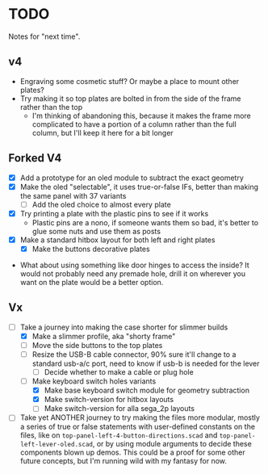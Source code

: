 # TODO

Notes for "next time".

## v4

* Engraving some cosmetic stuff? Or maybe a place to mount other plates?
* Try making it so top plates are bolted in from the side of the frame rather than the top
    * I'm thinking of abandoning this, because it makes the frame more complicated to have a portion of a column rather
      than the full column, but I'll keep it here for a bit longer

## Forked V4
- [x] Add a prototype for an oled module to subtract the exact geometry
- [x] Make the oled "selectable", it uses true-or-false IFs, better than making the same panel with 37 variants
  - [ ] Add the oled choice to almost every plate
- [x] Try printing a plate with the plastic pins to see if it works
    - Plastic pins are a nono, if someone wants them so bad, it's better to glue some nuts and use them as posts
- [x] Make a standard hitbox layout for both left and right plates
  - [x] Make the buttons decorative plates

* What about using something like door hinges to access the inside? It would not probably need any premade hole, drill it on wherever you want on the plate would be a better option.

## Vx

- [ ] Take a journey into making the case shorter for slimmer builds
    - [x] Make a slimmer profile, aka "shorty frame"
    - [ ] Move the side buttons to the top plates
    - [ ] Resize the USB-B cable connector, 90% sure it'll change to a standard usb-a/c port, need to know if usb-b is needed for the lever
      - [ ] Decide whether to make a cable or plug hole 

    - [ ] Make keyboard switch holes variants
      - [x] Make base keyboard switch module for geometry subtraction
      - [x] Make switch-version for hitbox layouts
      - [ ] Make switch-version for alla sega_2p layouts

- [ ] Take yet ANOTHER journey to try making the files more modular, mostly a series of true or false statements with user-defined constants on the files, like on `top-panel-left-4-button-directions.scad` and `top-panel-left-lever-oled.scad`, or by using module arguments to decide these components blown up demos. This could be a proof for some other future concepts, but I'm running wild with my fantasy for now.
